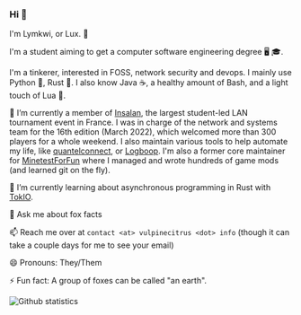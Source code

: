 ### Hi 👋

I'm Lymkwi, or Lux. 🦊

I'm a student aiming to get a computer software engineering degree 🖥️ 🎓.

I'm a tinkerer, interested in FOSS, network security and devops. I mainly use Python 🐍, Rust 🦀. I also know Java ☕, a healthy amount of Bash, and a light touch of Lua 🌙.

🔭 I’m currently a member of [Insalan](https://github.com/INSAlan), the largest student-led LAN tournament event in France. I was in charge of the network and systems team for the 16th edition (March 2022), which welcomed more than 300 players for a whole weekend.
I also maintain various tools to help automate my life, like [quantelconnect](https://github.com/Lymkwi/quantelconnect), or [Logboop](https://github.com/Lymkwi/logboop-rs/). I'm also a former core maintainer for [MinetestForFun](https://github.com/MinetestForFun/) where I managed and wrote hundreds of game mods (and learned git on the fly).

🌱 I’m currently learning about asynchronous programming in Rust with [TokIO](https://lib.rs/crates/tokio/).

💬 Ask me about fox facts

📫 Reach me over at `contact <at> vulpinecitrus <dot> info` (though it can take a couple days for me to see your email)

😄 Pronouns: They/Them

⚡ Fun fact: A group of foxes can be called "an earth".


![Github statistics](https://github-readme-stats.vercel.app/api?username=Lymkwi&show_icons=true&theme=ocean_dark&include_all_commits=true&custom_title=Github%20Stats&hide=stars)

<!--
**Lymkwi/Lymkwi** is a ✨ _special_ ✨ repository because its `README.md` (this file) appears on your GitHub profile.

Here are some ideas to get you started:

- 🔭 I’m currently working on ...
- 🌱 I’m currently learning ...
- 👯 I’m looking to collaborate on ...
- 🤔 I’m looking for help with ...
- 💬 Ask me about ...
- 📫 How to reach me: ...
- 😄 Pronouns: ...
- ⚡ Fun fact: ...
-->
